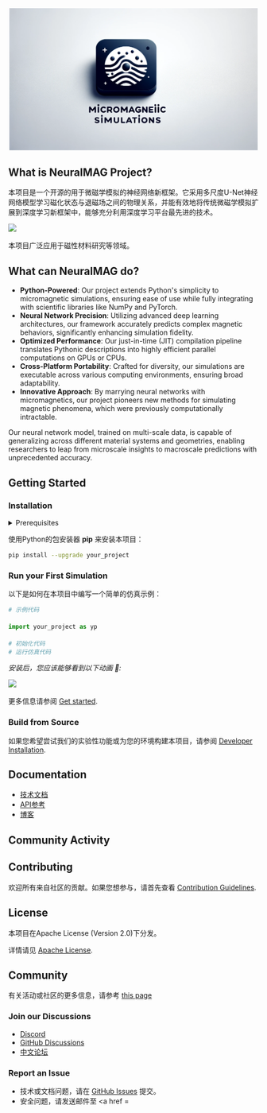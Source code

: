 <div align="center">
  <img width="500px" src="https://github.com/Caiyq2019/NN-MAG/blob/ad4c2cff5ade3bc209df62c28ca67bf96ff424a8/figs/magsimu.png"/>
</div>


## What is NeuralMAG Project?

本项目是一个开源的用于微磁学模拟的神经网络新框架。它采用多尺度U-Net神经网络模型学习磁化状态与退磁场之间的物理关系，并能有效地将传统微磁学模拟扩展到深度学习新框架中，能够充分利用深度学习平台最先进的技术。

<!-- 插入项目图片或动画 -->
<a href="LINK_TO_YOUR_CODE"> <img src="URL_TO_AN_IMAGE_OR_ANIMATION" height="270px"></a>

本项目广泛应用于磁性材料研究等领域。

## What can NeuralMAG do?

- **Python-Powered**: Our project extends Python's simplicity to micromagnetic simulations, ensuring ease of use while fully integrating with scientific libraries like NumPy and PyTorch.
- **Neural Network Precision**: Utilizing advanced deep learning architectures, our framework accurately predicts complex magnetic behaviors, significantly enhancing simulation fidelity.
- **Optimized Performance**: Our just-in-time (JIT) compilation pipeline translates Pythonic descriptions into highly efficient parallel computations on GPUs or CPUs.
- **Cross-Platform Portability**: Crafted for diversity, our simulations are executable across various computing environments, ensuring broad adaptability.
- **Innovative Approach**: By marrying neural networks with micromagnetics, our project pioneers new methods for simulating magnetic phenomena, which were previously computationally intractable.

Our neural network model, trained on multi-scale data, is capable of generalizing across different material systems and geometries, enabling researchers to leap from microscale insights to macroscale predictions with unprecedented accuracy.


## Getting Started

### Installation

<details>
  <summary>Prerequisites</summary>

- 操作系统
  - Windows
  - Linux
  - macOS
- Python版本
- 计算后端
  - CPU
  - GPU
 </details>

使用Python的包安装器 **pip** 来安装本项目：

```bash
pip install --upgrade your_project
```

### Run your First Simulation

以下是如何在本项目中编写一个简单的仿真示例：

```py
# 示例代码

import your_project as yp

# 初始化代码
# 运行仿真代码
```

*安装后，您应该能够看到以下动画 🎉:*

<a href="LINK_TO_YOUR_CODE"> </a><img src="URL_TO_AN_ANIMATION" height="270px">

更多信息请参阅 [Get started](LINK_TO_YOUR_DOCUMENTATION).

### Build from Source

如果您希望尝试我们的实验性功能或为您的环境构建本项目，请参阅 [Developer Installation](LINK_TO_YOUR_DOCUMENTATION).

## Documentation

- [技术文档](LINK_TO_YOUR_DOCUMENTATION)
- [API参考](LINK_TO_YOUR_DOCUMENTATION)
- [博客](LINK_TO_YOUR_BLOG)

## Community Activity

<!-- 社区活动信息 -->

## Contributing

欢迎所有来自社区的贡献。如果您想参与，请首先查看 [Contribution Guidelines](LINK_TO_YOUR_CONTRIBUTING_GUIDELINES).

<!-- 贡献者列表 -->

## License

本项目在Apache License (Version 2.0)下分发。

详情请见 [Apache License](LINK_TO_YOUR_LICENSE).

## Community

有关活动或社区的更多信息，请参考 [this page](LINK_TO_YOUR_COMMUNITY_PAGE)

### Join our Discussions

- [Discord](YOUR_DISCORD_LINK)
- [GitHub Discussions](YOUR_GITHUB_DISCUSSIONS_LINK)
- [中文论坛](YOUR_CHINESE_FORUM_LINK)

### Report an Issue

- 技术或文档问题，请在 [GitHub Issues](YOUR_GITHUB_ISSUES_LINK) 提交。
- 安全问题，请发送邮件至 <a href =

